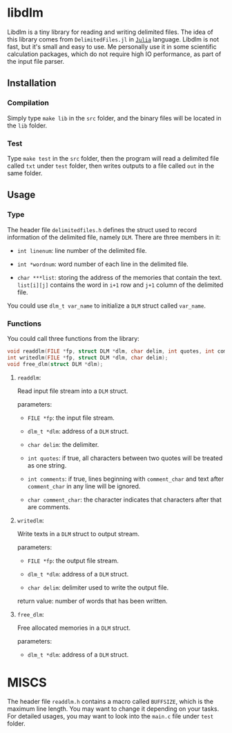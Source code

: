 # libdlm

Libdlm is a tiny library for reading and writing delimited files. The idea of this library comes from `DelimitedFiles.jl` in [`Julia`](https://julialang.org/ "Julia") language. Libdlm is not fast, but it's small and easy to use. Me personally use it in some scientific calculation packages, which do not require high IO performance, as part of the input file parser.

## Installation

### Compilation

Simply type `make lib` in the `src` folder, and the binary files will be located in the `lib` folder.

### Test

Type `make test` in the `src` folder, then the program will read a delimited file called `txt` under `test` folder, then writes outputs to a file called `out` in the same folder.

## Usage

### Type

The header file `delimitedfiles.h` defines the struct used to record information of the delimited file, namely `DLM`. There are three members in it:

- `int linenum`: line number of the delimited file.

- `int *wordnum`: word number of each line in the delimited file.

- `char ***list`: storing the address of the memories that contain the text. `list[i][j]` contains the word in `i+1` row and `j+1` column of the delimited file.

You could use `dlm_t var_name` to initialize a `DLM` struct called `var_name`.

### Functions

You could call three functions from the library:

```C
void readdlm(FILE *fp, struct DLM *dlm, char delim, int quotes, int comments, char comment_char);
int writedlm(FILE *fp, struct DLM *dlm, char delim);
void free_dlm(struct DLM *dlm);
```

1. `readdlm`:

   Read input file stream into a `DLM` struct.

   parameters:

   - `FILE *fp`: the input file stream.

   - `dlm_t *dlm`: address of a `DLM` struct.

   - `char delim`: the delimiter.

   - `int quotes`: if true, all characters between two quotes will be treated as one string.

   - `int comments`: if true, lines beginning with `comment_char` and text after `comment_char` in any line will be ignored.

   - `char comment_char`: the character indicates that characters after that are comments.

2. `writedlm`:

   Write texts in a `DLM` struct to output stream.

   parameters:

   - `FILE *fp`: the output file stream.

   - `dlm_t *dlm`: address of a `DLM` struct.

   - `char delim`: delimiter used to write the output file.

   return value: number of words that has been written.


3. `free_dlm`:

   Free allocated memories in a `DLM` struct.

   parameters:

   - `dlm_t *dlm`: address of a `DLM` struct.

# MISCS

The header file `readdlm.h` contains a macro called `BUFFSIZE`, which is the maximum line length. You may want to change it depending on your tasks. For detailed usages, you may want to look into the `main.c` file under `test` folder.
